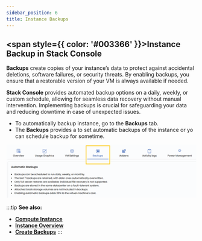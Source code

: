 ```yaml
---
sidebar_position: 6
title: Instance Backups
---
```

## <span style={{ color: '#003366' }}>Instance Backup in Stack Console</span>

**Backups** create copies of your instance’s data to protect against accidental deletions, software failures, or security threats. By enabling backups, you ensure that a restorable version of your VM is always available if needed. 

**Stack Console** provides automated backup options on a daily, weekly, or custom schedule, allowing for seamless data recovery without manual intervention. Implementing backups is crucial for safeguarding your data and reducing downtime in case of unexpected issues.

- To automatically backup instance, go to the **Backups** tab.
- The **Backups** provides a to set automatic backups of the instance or yo can schedule backup for sometime.

![alt text](vmimages/vm-backups.png)

:::tip
**See also:**  
- **[Compute Instance](./Compute%20Instance.md)**  
- **[Instance Overview](./Instance%20Overview.md)**  
- **[Create Backups](../../Backups/Create%20Backups.md)**
:::